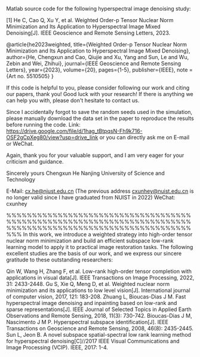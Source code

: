 Matlab source code for the following hyperspectral image denoising study:

[1] He C, Cao Q, Xu Y, et al. Weighted Order-p Tensor Nuclear Norm Minimization and Its Application to Hyperspectral Image Mixed Denoising[J]. IEEE Geoscience and Remote Sensing Letters, 2023.

@article{he2023weighted,
  title={Weighted Order-p Tensor Nuclear Norm Minimization and Its Application to Hyperspectral Image Mixed Denoising},
  author={He, Chengxun and Cao, Qiujie and Xu, Yang and Sun, Le and Wu, Zebin and Wei, Zhihui},
  journal={IEEE Geoscience and Remote Sensing Letters},
  year={2023},
  volume={20},
  pages={1-5},
  publisher={IEEE},
  note = {Art no. 5510505}
}


If this code is helpful to you, please consider following our work and citing our papers, thank you! Good luck with your research!
If there is anything we can help you with, please don't hesitate to contact us.

Since I accidentally forgot to save the random seeds used in the simulation, please manually download the data set in the paper to reproduce the results before running the code.
Link: https://drive.google.com/file/d/1hag_tBtpqsN-Fh9k716-OSF2gCpXeg80/view?usp=drive_link
or you can directly ask me on E-mail or WeChat.

Again, thank you for your valuable support, and I am very eager for your criticism and guidance.

Sincerely yours
Chengxun He
Nanjing University of Science and Technology

E-Mail: cx.he@njust.edu.cn (The previous address cxunhey@nuist.edu.cn is no longer valid since I have graduated from NUIST in 2022)
WeChat: cxunhey

%%%%%%%%%%%%%%%%%%%%%%%%%%%%%%%%%%%%%%%%%%%%%%%%%%%%%%%%%%%%%%%%%%%%%%%%%%%%%%%%%%%%%%%%%%%%%%%%%%%%%%%%%%%%%%%
In this work, we introduce a weighted strategy into high-order tensor nuclear norm minimization and build an efficient subspace low-rank learning model to apply it to practical image restoration tasks. 
The following excellent studies are the basis of our work, and we express our sincere gratitude to these outstanding researchers:

Qin W, Wang H, Zhang F, et al. Low-rank high-order tensor completion with applications in visual data[J]. IEEE Transactions on Image Processing, 2022, 31: 2433-2448.
Gu S, Xie Q, Meng D, et al. Weighted nuclear norm minimization and its applications to low level vision[J]. International journal of computer vision, 2017, 121: 183-208.
Zhuang L, Bioucas-Dias J M. Fast hyperspectral image denoising and inpainting based on low-rank and sparse representations[J]. IEEE Journal of Selected Topics in Applied Earth Observations and Remote Sensing, 2018, 11(3): 730-742.
Bioucas-Dias J M, Nascimento J M P. Hyperspectral subspace identification[J]. IEEE Transactions on Geoscience and Remote Sensing, 2008, 46(8): 2435-2445.
Sun L, Jeon B. A novel subspace spatial-spectral low rank learning method for hyperspectral denoising[C]//2017 IEEE Visual Communications and Image Processing (VCIP). IEEE, 2017: 1-4.
